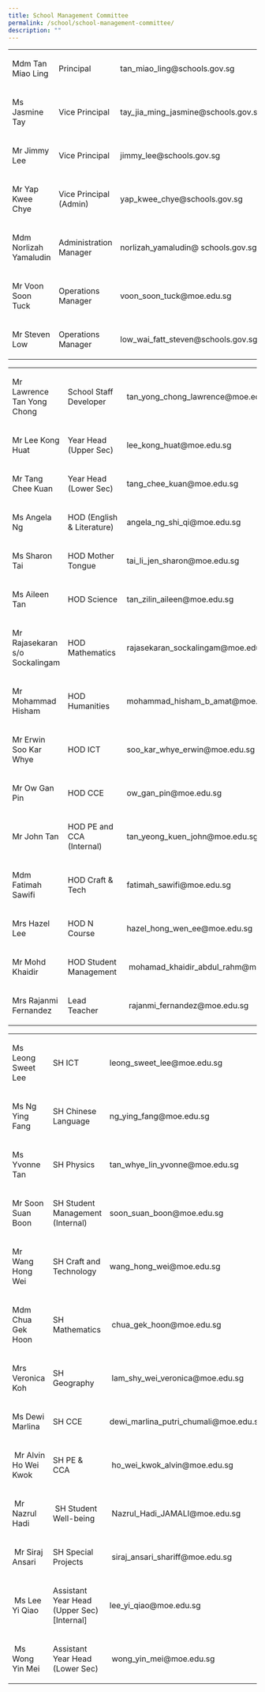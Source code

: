 ```yaml
---
title: School Management Committee
permalink: /school/school-management-committee/
description: ""
---
```

<table width="100%">
<tbody>
<tr>
<td width="26%">
<p>Mdm Tan Miao Ling</p>
</td>
<td width="25%">
<p>Principal</p>
</td>
<td width="48%">
<p>tan_miao_ling@schools.gov.sg</p>
</td>
</tr>
<tr>
<td width="26%">
<p>Ms Jasmine Tay</p>
</td>
<td width="25%">
<p>Vice Principal</p>
</td>
<td width="48%">
<p>tay_jia_ming_jasmine@schools.gov.sg</p>
</td>
</tr>
<tr>
<td width="26%">
<p>Mr Jimmy Lee</p>
</td>
<td width="25%">
<p>Vice Principal</p>
</td>
<td width="48%">
<p>jimmy_lee@schools.gov.sg</p>
</td>
</tr>
<tr>
<td width="26%">
<p>Mr Yap Kwee Chye</p>
</td>
<td width="25%">
<p>Vice Principal (Admin)</p>
</td>
<td width="48%">
<p>yap_kwee_chye@schools.gov.sg</p>
</td>
</tr>
<tr>
<td width="26%">
<p>Mdm Norlizah Yamaludin</p>
</td>
<td width="25%">
<p>Administration Manager</p>
</td>
<td width="48%">
<p>norlizah_yamaludin@&nbsp;schools.gov.sg</p>
</td>
</tr>
<tr>
<td width="26%">
<p>Mr Voon Soon Tuck</p>
</td>
<td width="25%">
<p>Operations Manager</p>
</td>
<td width="48%">
<p>voon_soon_tuck@moe.edu.sg</p>
</td>
</tr>
<tr>
<td width="26%">
<p>Mr Steven Low</p>
</td>
<td width="25%">
<p>Operations Manager</p>
</td>
<td width="48%">
<p>low_wai_fatt_steven@schools.gov.sg</p>
</td>
</tr>
</tbody>
</table>
<table width="100%">
<tbody>
<tr>
<td width="23%">
<p>Mr Lawrence Tan Yong Chong</p>
</td>
<td width="22%">
<p>School Staff Developer</p>
</td>
<td width="53%">
<p>tan_yong_chong_lawrence@moe.edu.sg</p>
</td>
</tr>
<tr>
<td width="23%">
<p>Mr Lee Kong Huat</p>
</td>
<td width="22%">
<p>Year Head (Upper Sec)</p>
</td>
<td width="53%">
<p>lee_kong_huat@moe.edu.sg</p>
</td>
</tr>
<tr>
<td width="23%">
<p>Mr Tang Chee Kuan</p>
</td>
<td width="22%">
<p>Year Head (Lower Sec)</p>
</td>
<td width="53%">
<p>tang_chee_kuan@moe.edu.sg</p>
</td>
</tr>
<tr>
<td width="23%">
<p>Ms Angela Ng</p>
</td>
<td width="22%">
<p>HOD (English &amp; Literature)</p>
</td>
<td width="53%">
<p>angela_ng_shi_qi@moe.edu.sg&nbsp;</p>
</td>
</tr>
<tr>
<td width="23%">
<p>Ms Sharon Tai</p>
</td>
<td width="22%">
<p>HOD Mother Tongue</p>
</td>
<td width="53%">
<p>tai_li_jen_sharon@moe.edu.sg</p>
</td>
</tr>
<tr>
<td width="23%">
<p>Ms Aileen Tan</p>
</td>
<td width="22%">
<p>HOD Science</p>
</td>
<td width="53%">
<p>tan_zilin_aileen@moe.edu.sg</p>
</td>
</tr>
<tr>
<td width="23%">
<p>Mr Rajasekaran s/o Sockalingam</p>
</td>
<td width="22%">
<p>HOD Mathematics</p>
</td>
<td width="53%">
<p>rajasekaran_sockalingam@moe.edu.sg</p>
</td>
</tr>
<tr>
<td width="23%">
<p>Mr Mohammad Hisham</p>
</td>
<td width="22%">
<p>HOD Humanities</p>
</td>
<td width="53%">
<p>mohammad_hisham_b_amat@moe.edu.sg</p>
</td>
</tr>
<tr>
<td width="23%">
<p>Mr Erwin Soo Kar Whye</p>
</td>
<td width="22%">
<p>HOD ICT</p>
</td>
<td width="53%">
<p>soo_kar_whye_erwin@moe.edu.sg</p>
</td>
</tr>
<tr>
<td width="23%">
<p>Mr Ow Gan Pin</p>
</td>
<td width="22%">
<p>HOD CCE</p>
</td>
<td width="53%">
<p>ow_gan_pin@moe.edu.sg</p>
</td>
</tr>
<tr>
<td width="23%">
<p>Mr John Tan</p>
</td>
<td width="22%">
<p>HOD PE and CCA (Internal)</p>
</td>
<td width="53%">
<p>tan_yeong_kuen_john@moe.edu.sg</p>
</td>
</tr>
<tr>
<td width="23%">
<p>Mdm Fatimah Sawifi</p>
</td>
<td width="22%">
<p>HOD Craft &amp; Tech</p>
</td>
<td width="53%">
<p>fatimah_sawifi@moe.edu.sg</p>
</td>
</tr>
<tr>
<td width="23%">
<p>Mrs Hazel Lee</p>
</td>
<td width="22%">
<p>HOD N Course</p>
</td>
<td width="53%">
<p>hazel_hong_wen_ee@moe.edu.sg</p>
</td>
</tr>
<tr>
<td width="23%">
<p>Mr Mohd Khaidir</p>
</td>
<td width="22%">
<p>HOD Student Management&nbsp;</p>
</td>
<td width="53%">
<p>&nbsp;mohamad_khaidir_abdul_rahm@moe.edu.sg</p>
</td>
</tr>
<tr>
<td width="23%">
<p>Mrs Rajanmi Fernandez</p>
</td>
<td width="22%">
<p>Lead Teacher&nbsp;</p>
</td>
<td width="53%">
<p>&nbsp;rajanmi_fernandez@moe.edu.sg</p>
</td>
</tr>
</tbody>
</table>
<table width="100%">
<tbody>
<tr>
<td width="24%">
<p>Ms Leong Sweet Lee</p>
</td>
<td width="25%">
<p>SH ICT</p>
</td>
<td>
<p>leong_sweet_lee@moe.edu.sg</p>
</td>
</tr>
<tr>
<td width="24%">
<p>Ms Ng Ying Fang</p>
</td>
<td width="25%">
<p>SH Chinese Language</p>
</td>
<td>
<p>ng_ying_fang@moe.edu.sg</p>
</td>
</tr>
<tr>
<td width="24%">
<p>Ms Yvonne Tan</p>
</td>
<td width="25%">
<p>SH Physics</p>
</td>
<td>
<p>tan_whye_lin_yvonne@moe.edu.sg</p>
</td>
</tr>
<tr>
<td width="24%">
<p>Mr Soon Suan Boon</p>
</td>
<td width="25%">
<p>SH Student Management (Internal)</p>
</td>
<td>
<p>soon_suan_boon@moe.edu.sg</p>
</td>
</tr>
<tr>
<td width="24%">
<p>Mr Wang Hong Wei</p>
</td>
<td width="25%">
<p>SH Craft and Technology</p>
</td>
<td>
<p>wang_hong_wei@moe.edu.sg</p>
</td>
</tr>
<tr>
<td width="24%">
<p>Mdm Chua Gek Hoon</p>
</td>
<td width="25%">
<p>SH Mathematics</p>
</td>
<td>
<p>&nbsp;chua_gek_hoon@moe.edu.sg</p>
</td>
</tr>
<tr>
<td width="24%">
<p>Mrs Veronica Koh</p>
</td>
<td width="25%">
<p>SH Geography</p>
</td>
<td>
<p>&nbsp;lam_shy_wei_veronica@moe.edu.sg</p>
</td>
</tr>
<tr>
<td width="24%">
<p>Ms Dewi Marlina</p>
</td>
<td width="25%">
<p>SH CCE&nbsp;</p>
</td>
<td>
<p>dewi_marlina_putri_chumali@moe.edu.sg</p>
</td>
</tr>
<tr>
<td width="24%">
<p>&nbsp;Mr Alvin Ho Wei Kwok</p>
</td>
<td width="25%">
<p>SH PE &amp; CCA</p>
</td>
<td>
<p>&nbsp;ho_wei_kwok_alvin@moe.edu.sg</p>
</td>
</tr>
<tr>
<td width="24%">
<p>&nbsp;Mr Nazrul Hadi</p>
</td>
<td width="25%">
<p>&nbsp;SH Student Well-being</p>
</td>
<td>
<p>&nbsp;Nazrul_Hadi_JAMALI@moe.edu.sg</p>
</td>
</tr>
<tr>
<td width="24%">
<p>&nbsp;Mr Siraj Ansari</p>
</td>
<td width="25%">
<p>SH Special Projects&nbsp;</p>
</td>
<td>
<p>&nbsp;siraj_ansari_shariff@moe.edu.sg</p>
</td>
</tr>
<tr>
<td width="24%">
<p>&nbsp;Ms Lee Yi Qiao</p>
</td>
<td width="25%">
<p>Assistant Year Head (Upper Sec) [Internal]&nbsp;</p>
</td>
<td>
<p>lee_yi_qiao@moe.edu.sg&nbsp;</p>
</td>
</tr>
<tr>
<td width="24%">
<p>&nbsp;Ms Wong Yin Mei</p>
</td>
<td width="25%">
<p>Assistant Year Head (Lower Sec)&nbsp;</p>
</td>
<td>
<p>&nbsp;wong_yin_mei@moe.edu.sg</p>
</td>
</tr>
</tbody>
</table>

